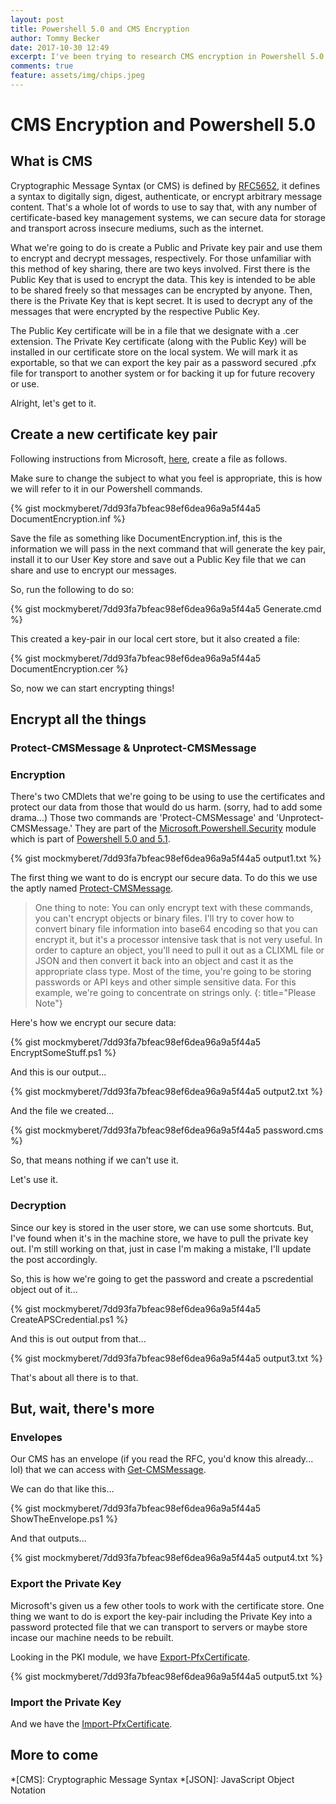 ```yaml
---
layout: post
title: Powershell 5.0 and CMS Encryption
author: Tommy Becker
date: 2017-10-30 12:49
excerpt: I've been trying to research CMS encryption in Powershell 5.0 and have found very little out there.
comments: true
feature: assets/img/chips.jpeg
---
```

# CMS Encryption and Powershell 5.0

## What is CMS

Cryptographic Message Syntax (or CMS) is defined by [RFC5652](https://tools.ietf.org/html/rfc5652), it defines a syntax to digitally sign, digest, authenticate, or encrypt arbitrary message content. That's a whole lot of words to use to say that, with any number of certificate-based key management systems, we can secure data for storage and transport across insecure mediums, such as the internet.

What we're going to do is create a Public and Private key pair and use them to encrypt and decrypt messages, respectively. For those unfamiliar with this method of key sharing, there are two keys involved. First there is the Public Key that is used to encrypt the data. This key is intended to be able to be shared freely so that messages can be encrypted by anyone. Then, there is the Private Key that is kept secret. It is used to decrypt any of the messages that were encrypted by the respective Public Key.

The Public Key certificate will be in a file that we designate with a .cer extension. The Private Key certificate (along with the Public Key) will be installed in our certificate store on the local system. We will mark it as exportable, so that we can export the key pair as a password secured .pfx file for transport to another system or for backing it up for future recovery or use.

Alright, let's get to it.

## Create a new certificate key pair

Following instructions from Microsoft, [here](https://docs.microsoft.com/en-us/powershell/wmf/5.0/audit_cms), create a file as follows.

Make sure to change the subject to what you feel is appropriate, this is how we will refer to it in our Powershell commands.

{% gist mockmyberet/7dd93fa7bfeac98ef6dea96a9a5f44a5 DocumentEncryption.inf %}

Save the file as something like DocumentEncryption.inf, this is the information we will pass in the next command that will generate the key pair, install it to our User Key store and save out a Public Key file that we can share and use to encrypt our messages.

So, run the following to do so:

{% gist mockmyberet/7dd93fa7bfeac98ef6dea96a9a5f44a5 Generate.cmd %}

This created a key-pair in our local cert store, but it also created a file:

{% gist mockmyberet/7dd93fa7bfeac98ef6dea96a9a5f44a5 DocumentEncryption.cer %}

So, now we can start encrypting things!

## Encrypt all the things

### Protect-CMSMessage & Unprotect-CMSMessage

### Encryption

There's two CMDlets that we're going to be using to use the certificates and protect our data from those that would do us harm. (sorry, had to add some drama...) Those two commands are 'Protect-CMSMessage' and 'Unprotect-CMSMessage.' They are part of the [Microsoft.Powershell.Security](https://technet.microsoft.com/en-us/library/hh847877.aspx) module which is part of [Powershell 5.0 and 5.1](https://technet.microsoft.com/en-us/library/hh847877.aspx)\.

{% gist mockmyberet/7dd93fa7bfeac98ef6dea96a9a5f44a5 output1.txt %}

The first thing we want to do is encrypt our secure data. To do this we use the aptly named [Protect-CMSMessage](https://docs.microsoft.com/en-us/powershell/module/microsoft.powershell.security/Protect-CmsMessage?view=powershell-5.1)\.

> One thing to note: You can only encrypt text with these commands, you can't encrypt objects or binary files. I'll try to cover how to convert binary file information into base64 encoding so that you can encrypt it, but it's a processor intensive task that is not very useful. In order to capture an object, you'll need to pull it out as a CLIXML file or JSON and then convert it back into an object and cast it as the appropriate class type. Most of the time, you're going to be storing passwords or API keys and other simple sensitive data. For this example, we're going to concentrate on strings only.
{: title="Please Note"}

Here's how we encrypt our secure data:

{% gist mockmyberet/7dd93fa7bfeac98ef6dea96a9a5f44a5 EncryptSomeStuff.ps1 %}

And this is our output...

{% gist mockmyberet/7dd93fa7bfeac98ef6dea96a9a5f44a5 output2.txt %}

And the file we created...

{% gist mockmyberet/7dd93fa7bfeac98ef6dea96a9a5f44a5 password.cms %}

So, that means nothing if we can't use it.

Let's use it.

### Decryption

Since our key is stored in the user store, we can use some shortcuts. But, I've found when it's in the machine store, we have to pull the private key out. I'm still working on that, just in case I'm making a mistake, I'll update the post accordingly.

So, this is how we're going to get the password and create a pscredential object out of it...

{% gist mockmyberet/7dd93fa7bfeac98ef6dea96a9a5f44a5 CreateAPSCredential.ps1 %}

And this is out output from that...

{% gist mockmyberet/7dd93fa7bfeac98ef6dea96a9a5f44a5 output3.txt %}

That's about all there is to that.

## But, wait, there's more

### Envelopes

Our CMS has an envelope (if you read the RFC, you'd know this already... lol) that we can access with [Get-CMSMessage](https://docs.microsoft.com/en-us/powershell/module/microsoft.powershell.security/get-cmsmessage?view=powershell-5.1)\.

We can do that like this...

{% gist mockmyberet/7dd93fa7bfeac98ef6dea96a9a5f44a5 ShowTheEnvelope.ps1 %}

And that outputs...

{% gist mockmyberet/7dd93fa7bfeac98ef6dea96a9a5f44a5 output4.txt %}

### Export the Private Key

Microsoft's given us a few other tools to work with the certificate store. One thing we want to do is export the key-pair including the Private Key into a password protected file that we can transport to servers or maybe store incase our machine needs to be rebuilt.

Looking in the PKI module, we have [Export-PfxCertificate](https://docs.microsoft.com/en-us/powershell/module/pkiclient/Export-PfxCertificate?view=win10-ps)\.

{% gist mockmyberet/7dd93fa7bfeac98ef6dea96a9a5f44a5 output5.txt %}

### Import the Private Key

And we have the [Import-PfxCertificate](https://docs.microsoft.com/en-us/powershell/module/pkiclient/import-pfxcertificate?view=win10-ps)\.

## More to come

*[CMS]: Cryptographic Message Syntax
*[JSON]: JavaScript Object Notation
